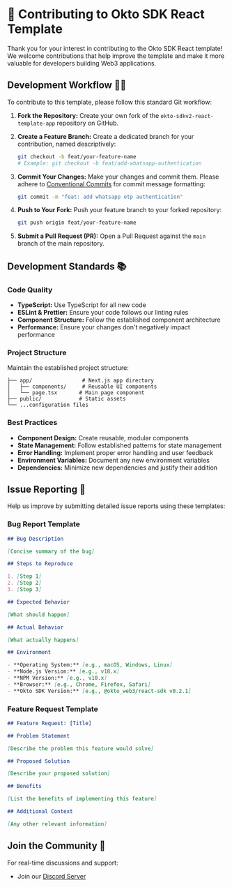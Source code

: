 # 🤝 Contributing to Okto SDK React Template

Thank you for your interest in contributing to the Okto SDK React template! We welcome contributions that help improve the template and make it more valuable for developers building Web3 applications.

## Development Workflow 🧑‍💻

To contribute to this template, please follow this standard Git workflow:

1. **Fork the Repository:** Create your own fork of the `okto-sdkv2-react-template-app` repository on GitHub.

2. **Create a Feature Branch:** Create a dedicated branch for your contribution, named descriptively:
   ```bash
   git checkout -b feat/your-feature-name 
   # Example: git checkout -b feat/add-whatsapp-authentication
   ```

3. **Commit Your Changes:** Make your changes and commit them. Please adhere to [Conventional Commits](https://www.conventionalcommits.org) for commit message formatting:
   ```bash
   git commit -m "feat: add whatsapp otp authentication"
   ```

4. **Push to Your Fork:** Push your feature branch to your forked repository:
   ```bash
   git push origin feat/your-feature-name
   ```

5. **Submit a Pull Request (PR):** Open a Pull Request against the `main` branch of the main repository.

## Development Standards 📚

### Code Quality

- **TypeScript:** Use TypeScript for all new code
- **ESLint & Prettier:** Ensure your code follows our linting rules
- **Component Structure:** Follow the established component architecture
- **Performance:** Ensure your changes don't negatively impact performance

### Project Structure

Maintain the established project structure:

```
├── app/                # Next.js app directory
│   ├── components/     # Reusable UI components
│   └── page.tsx       # Main page component
├── public/            # Static assets
└── ...configuration files
```

### Best Practices

- **Component Design:** Create reusable, modular components
- **State Management:** Follow established patterns for state management
- **Error Handling:** Implement proper error handling and user feedback
- **Environment Variables:** Document any new environment variables
- **Dependencies:** Minimize new dependencies and justify their addition

## Issue Reporting 🐛

Help us improve by submitting detailed issue reports using these templates:

### Bug Report Template

```markdown
## Bug Description

[Concise summary of the bug]

## Steps to Reproduce

1. [Step 1]
2. [Step 2]
3. [Step 3]

## Expected Behavior

[What should happen]

## Actual Behavior

[What actually happens]

## Environment

- **Operating System:** [e.g., macOS, Windows, Linux]
- **Node.js Version:** [e.g., v18.x]
- **NPM Version:** [e.g., v10.x]
- **Browser:** [e.g., Chrome, Firefox, Safari]
- **Okto SDK Version:** [e.g., @okto_web3/react-sdk v0.2.1]
```

### Feature Request Template

```markdown
## Feature Request: [Title]

## Problem Statement

[Describe the problem this feature would solve]

## Proposed Solution

[Describe your proposed solution]

## Benefits

[List the benefits of implementing this feature]

## Additional Context

[Any other relevant information]
```

## Join the Community 💬

For real-time discussions and support:
- Join our [Discord Server](https://discord.com/invite/okto-916349620383252511)